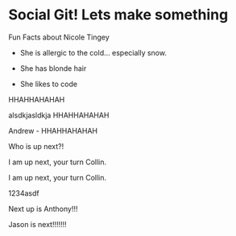 # Social Git! Lets make something
Fun Facts about Nicole Tingey

* She is allergic to the cold... especially snow.

* She has blonde hair 

* She likes to code

HHAHHAHAHAH




alsdkjasldkja
HHAHHAHAHAH


Andrew - HHAHHAHAHAH

Who is up next?!

I am up next, your turn Collin.

I am up next, your turn Collin.

1234asdf

Next up is Anthony!!!


Jason is next!!!!!!!

